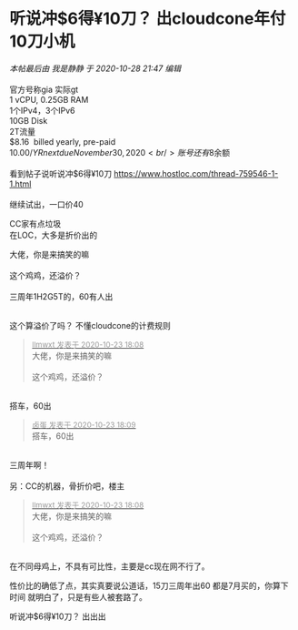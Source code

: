 # 听说冲$6得¥10刀？ 出cloudcone年付10刀小机


<i class="pstatus"> 本帖最后由 我是静静 于 2020-10-28 21:47 编辑 </i><br />
<br />
官方号称gia 实际gt<br />
1 vCPU, 0.25GB RAM<br />
1个IPv4，3个IPv6<br />
10GB Disk<br />
2T流量<br />
$8.16&nbsp;&nbsp;billed yearly, pre-paid<br />
$10.00/YR next due November 30, 2020<br />
账号还有$8余额<br />
<br />
看到帖子说听说冲$6得¥10刀 https://www.hostloc.com/thread-759546-1-1.html<br />
<br />
继续试出，一口价40

CC家有点垃圾<br />
在LOC，大多是折价出的

大佬，你是来搞笑的嘛<br />
<br />
这个鸡鸡，还溢价？<br />
<br />
三周年1H2G5T的，60有人出<br />
<br />
<img src="static/image/smiley/default/lol.gif" smilieid="12" border="0" alt="" /><img src="static/image/smiley/default/lol.gif" smilieid="12" border="0" alt="" /><img src="static/image/smiley/default/lol.gif" smilieid="12" border="0" alt="" />

这个算溢价了吗？ 不懂cloudcone的计费规则

<div class="quote"><blockquote><font size="2"><a href="https://www.hostloc.com/forum.php?mod=redirect&amp;goto=findpost&amp;pid=9342320&amp;ptid=757698" target="_blank"><font color="#999999">llmwxt 发表于 2020-10-23 18:08</font></a></font><br />
大佬，你是来搞笑的嘛<br />
<br />
这个鸡鸡，还溢价？</blockquote></div><br />
搭车，60出<img src="static/image/smiley/default/lol.gif" smilieid="12" border="0" alt="" />

<div class="quote"><blockquote><font size="2"><a href="https://www.hostloc.com/forum.php?mod=redirect&amp;goto=findpost&amp;pid=9342332&amp;ptid=757698" target="_blank"><font color="#999999">卤蛋 发表于 2020-10-23 18:09</font></a></font><br />
搭车，60出</blockquote></div><br />
三周年啊！<br />
<br />
另：CC的机器，骨折价吧，楼主

<div class="quote"><blockquote><font size="2"><a href="https://www.hostloc.com/forum.php?mod=redirect&amp;goto=findpost&amp;pid=9342320&amp;ptid=757698" target="_blank"><font color="#999999">llmwxt 发表于 2020-10-23 18:08</font></a></font><br />
大佬，你是来搞笑的嘛<br />
<br />
这个鸡鸡，还溢价？</blockquote></div><br />
在不同母鸡上，不具有可比性，主要是cc现在网不行了。

性价比的确低了点，其实真要说公道话，15刀三周年出60 都是7月买的，你算下时间 就明白了，只是有些人被套路了。

听说冲$6得¥10刀？ 出出出<img src="static/image/smiley/default/lol.gif" smilieid="12" border="0" alt="" />
